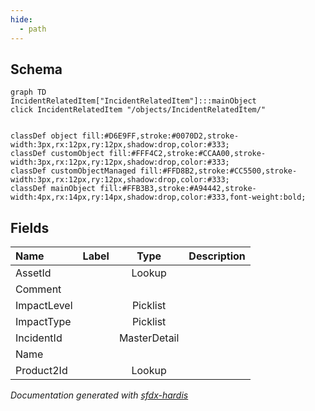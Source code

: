 ```yaml
---
hide:
  - path
---
```



## Schema

```mermaid
graph TD
IncidentRelatedItem["IncidentRelatedItem"]:::mainObject
click IncidentRelatedItem "/objects/IncidentRelatedItem/"


classDef object fill:#D6E9FF,stroke:#0070D2,stroke-width:3px,rx:12px,ry:12px,shadow:drop,color:#333;
classDef customObject fill:#FFF4C2,stroke:#CCAA00,stroke-width:3px,rx:12px,ry:12px,shadow:drop,color:#333;
classDef customObjectManaged fill:#FFD8B2,stroke:#CC5500,stroke-width:3px,rx:12px,ry:12px,shadow:drop,color:#333;
classDef mainObject fill:#FFB3B3,stroke:#A94442,stroke-width:4px,rx:14px,ry:14px,shadow:drop,color:#333,font-weight:bold;

```


<!-- Object description -->

## Fields

| Name      | Label | Type | Description |
| :-------- | :---- | :--: | :---------- | 
| AssetId |  | Lookup | <!-- --> |
| Comment |  |  | <!-- --> |
| ImpactLevel |  | Picklist | <!-- --> |
| ImpactType |  | Picklist | <!-- --> |
| IncidentId |  | MasterDetail | <!-- --> |
| Name |  |  | <!-- --> |
| Product2Id |  | Lookup | <!-- --> |








_Documentation generated with [sfdx-hardis](https://sfdx-hardis.cloudity.com)_
